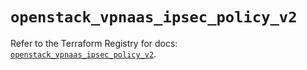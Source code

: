 # `openstack_vpnaas_ipsec_policy_v2`

Refer to the Terraform Registry for docs: [`openstack_vpnaas_ipsec_policy_v2`](https://registry.terraform.io/providers/terraform-provider-openstack/openstack/3.0.0/docs/resources/vpnaas_ipsec_policy_v2).

